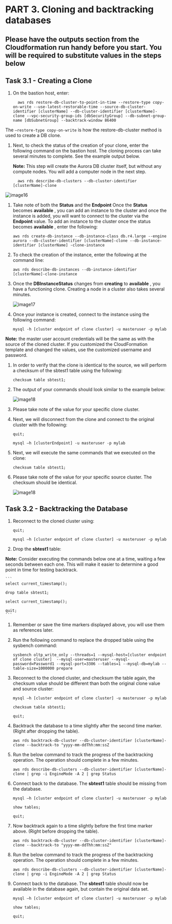 # PART 3. Cloning and backtracking databases

## Please have the outputs section from the Cloudformation run handy before you start. You will be required to substitute values in the steps below

## Task 3.1 - Creating a Clone

1. On the bastion host, enter:

    ```
      aws rds restore-db-cluster-to-point-in-time --restore-type copy-on-write --use-latest-restorable-time --source-db-cluster-identifier [clusterName] --db-cluster-identifier [clusterName]-clone --vpc-security-group-ids [dbSecurityGroup] --db-subnet-group-name [dbSubnetGroup] --backtrack-window 86400
    ```

The `–restore-type copy-on-write` is how the restore-db-cluster method is used to create a DB clone.

1. Next, to check the status of the creation of your clone, enter the following command on the bastion host. The cloning process can take several minutes to complete. See the example output below.

    **Note:** This step will create the Aurora DB cluster itself, but without any compute nodes. You will add a computer node in the next step.

    ```
      aws rds describe-db-clusters --db-cluster-identifier [clusterName]-clone
    ```

![image16](./img/image016.png)

1. Take note of both the **Status** and the **Endpoint**  Once the **Status** becomes **available** , you can add an instance to the cluster and once the instance is added, you will want to connect to the cluster via the **Endpoint** value.  To add an instance to the cluster once the status becomes **available** , enter the following:

    ```
    aws rds create-db-instance --db-instance-class db.r4.large --engine aurora --db-cluster-identifier [clusterName]-clone --db-instance-identifier [clusterName] -clone-instance
    ```

1. To check the creation of the instance, enter the following at the command line:

    ```
    aws rds describe-db-instances --db-instance-identifier [clusterName]-clone-instance
    ```

1. Once the **DBInstanceStatus** changes from **creating** to **available** , you have a functioning clone. Creating a node in a cluster also takes several minutes.

    ![image17](./img/image017.png)


1. Once your instance is created, connect to the instance using the following command:

    ```
    mysql -h [cluster endpoint of clone cluster] -u masteruser -p mylab
    ```

**Note:** the master user account credentials will be the same as with the source of the cloned cluster. If you customized the CloudFormation template and changed the values, use the customized username and password.

1. In order to verify that the clone is identical to the source, we will perform a checksum of the sbtest1 table using the following:

    ```
    checksum table sbtest1;
    ```

1. The output of your commands should look similar to the example below:

    ![image18](./img/image018.png)


1. Please take note of the value for your specific clone cluster.

1. Next, we will disconnect from the clone and connect to the original cluster with the following:

    ```
    quit;
    ```

    ```
    mysql –h [clusterEndpoint] -u masteruser -p mylab
    ```

1. Next, we will execute the same commands that we executed on the clone:

    ```
    checksum table sbtest1;
    ```

1. Please take note of the value for your specific source cluster. The checksum should be identical.

    ![image18](./img/image018.png)

## Task 3.2 - Backtracking the Database

1. Reconnect to the cloned cluster using:

    ```
    quit;
    ```

    ```
    mysql –h [cluster endpoint of clone cluster] -u masteruser -p mylab
    ```

1. Drop the **sbtest1** table:

**Note:** Consider executing the commands below one at a time, waiting a few seconds between each one. This will make it easier to determine a good point in time for testing backtrack.

    ```
    select current_timestamp();

    drop table sbtest1;

    select current_timestamp();

    quit;
    ```

1. Remember or save the time markers displayed above, you will use them as references later.
2. Run the following command to replace the dropped table using the sysbench command:

    ```
    sysbench oltp_write_only --threads=1 --mysql-host=[cluster endpoint of clone cluster]  --mysql-user=masteruser --mysql-password=Password1 --mysql-port=3306 --tables=1 --mysql-db=mylab --table-size=1000000 prepare
    ```

1. Reconnect to the cloned cluster, and checksum the table again, the checksum value should be different than both the original clone value and source cluster:

    ```
    mysql –h [cluster endpoint of clone cluster] -u masteruser -p mylab

    checksum table sbtest1;

    quit;
    ```

1. Backtrack the database to a time slightly after the second time marker. (Right after dropping the table).

    ```
    aws rds backtrack-db-cluster --db-cluster-identifier [clusterName]-clone --backtrack-to "yyyy-mm-ddThh:mm:ssZ
    ```

1. Run the below command to track the progress of the backtracking operation. The operation should complete in a few minutes.

    ```
    aws rds describe-db-clusters --db-cluster-identifier [clusterName]-clone | grep -i EngineMode -A 2 | grep Status
    ```

1. Connect back to the database. The **sbtest1** table should be missing from the database.

    ```
    mysql –h [cluster endpoint of clone cluster] -u masteruser -p mylab

    show tables;

    quit;
    ```

1. Now backtrack again to a time slightly before the first time marker above. (Right before dropping the table).

    ```
    aws rds backtrack-db-cluster --db-cluster-identifier [clusterName]-clone --backtrack-to "yyyy-mm-ddThh:mm:ssZ"
    ```

1. Run the below command to track the progress of the backtracking operation. The operation should complete in a few minutes.

    ```
    aws rds describe-db-clusters --db-cluster-identifier [clusterName]-clone | grep -i EngineMode -A 2 | grep Status
    ```

1. Connect back to the database. The **sbtest1** table should now be available in the database again, but contain the original data set.

    ```
    mysql –h [cluster endpoint of clone cluster] -u masteruser -p mylab

    show tables;

    quit;
    ```
